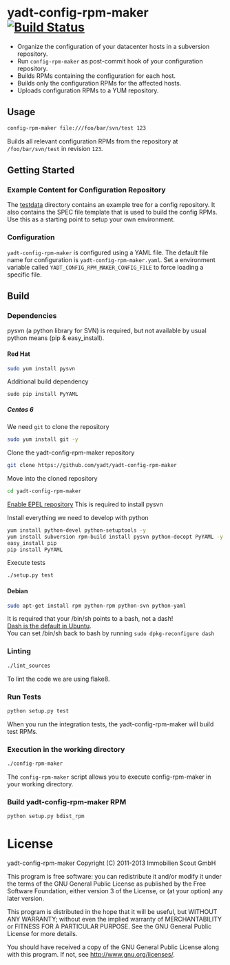 yadt-config-rpm-maker [![Build Status](https://travis-ci.org/yadt/yadt-config-rpm-maker.png?branch=master)](https://travis-ci.org/yadt/yadt-config-rpm-maker)
=====================

* Organize the configuration of your datacenter hosts in a subversion repository.
* Run `config-rpm-maker` as post-commit hook of your configuration repository.
* Builds RPMs containing the configuration for each host.
* Builds only the configuration RPMs for the affected hosts.
* Uploads configuration RPMs to a YUM repository.

## Usage

```bash
config-rpm-maker file:///foo/bar/svn/test 123
```
Builds all relevant configuration RPMs from the repository at `/foo/bar/svn/test` in revision `123`.

## Getting Started

### Example Content for Configuration Repository

The [testdata](https://github.com/yadt/yadt-config-rpm-maker/tree/master/testdata/svn_repo/) directory contains
an example tree for a config repository. It also contains the SPEC file template that is used to
build the config RPMs. Use this as a starting point to setup your own environment.

### Configuration

`yadt-config-rpm-maker` is configured using a YAML file.
The default file name for configuration is `yadt-config-rpm-maker.yaml`.
Set a environment variable called `YADT_CONFIG_RPM_MAKER_CONFIG_FILE` to force loading a specific file.


## Build

### Dependencies

pysvn (a python library for SVN) is required, but not available by usual python means (pip & easy_install).

#### Red Hat

```bash
sudo yum install pysvn
```

Additional build dependency
```
sudo pip install PyYAML
```
##### Centos 6

We need `git` to clone the repository
```bash
sudo yum install git -y
```

Clone the yadt-config-rpm-maker repository
```bash
git clone https://github.com/yadt/yadt-config-rpm-maker
```

Move into the cloned repository
```bash
cd yadt-config-rpm-maker
```

[Enable EPEL repository](http://www.rackspace.com/knowledge_center/article/installing-rhel-epel-repo-on-centos-5x-or-6x)
This is required to install pysvn

Install everything we need to develop with python

```bash
yum install python-devel python-setuptools -y
yum install subversion rpm-build install pysvn python-docopt PyYAML -y
easy_install pip
pip install PyYAML
```
Execute tests
```bash
./setup.py test
```


#### Debian

```bash
sudo apt-get install rpm python-rpm python-svn python-yaml
```
It is required that your /bin/sh points to a bash, not a dash!  
[Dash is the default in Ubuntu](https://wiki.ubuntu.com/DashAsBinSh).  
You can set /bin/sh back to bash by running `sudo dpkg-reconfigure dash`

### Linting

```bash
./lint_sources
```
To lint the code we are using flake8.

### Run Tests

```bash
python setup.py test
```

When you run the integration tests, the yadt-config-rpm-maker will build test RPMs.

### Execution in the working directory

```bash
./config-rpm-maker
```
The `config-rpm-maker` script allows you to execute config-rpm-maker in your working directory.

### Build yadt-config-rpm-maker RPM

```bash
python setup.py bdist_rpm
```

License
=======

yadt-config-rpm-maker
Copyright (C) 2011-2013 Immobilien Scout GmbH

This program is free software: you can redistribute it and/or modify
it under the terms of the GNU General Public License as published by
the Free Software Foundation, either version 3 of the License, or
(at your option) any later version.

This program is distributed in the hope that it will be useful,
but WITHOUT ANY WARRANTY; without even the implied warranty of
MERCHANTABILITY or FITNESS FOR A PARTICULAR PURPOSE.  See the
GNU General Public License for more details.

You should have received a copy of the GNU General Public License
along with this program.  If not, see <http://www.gnu.org/licenses/>.
